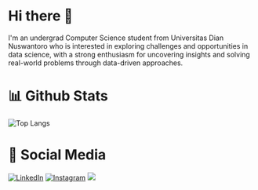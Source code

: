 # Hi there 👋

I'm an undergrad Computer Science student from Universitas Dian Nuswantoro who is interested in exploring challenges and opportunities in data science, with a strong enthusiasm for uncovering insights and solving real-world problems through data-driven approaches.

# 📊 Github Stats

![Top Langs](https://github-readme-stats.vercel.app/api/top-langs/?username=khoirizqvr&hide=TeX&layout=compact&theme=tokyonight)


# 📱 Social Media

<div>
    <a href="https://www.linkedin.com/in/khoirizqivelarati/" target="_blank"><img src="https://img.shields.io/badge/LinkedIn-0077B5?style=for-the-badge&logo=linkedin&logoColor=white" alt="LinkedIn"></a>
    <a href="https://www.instagram.com/velaarati/" target="_blank"><img src="https://img.shields.io/badge/Instagram-E4405F?style=for-the-badge&logo=instagram&logoColor=white" alt="Instagram"></a>
    <a href="mailto:kvelarati@gmail.com"><img src="https://img.shields.io/badge/Gmail-D14836?style=for-the-badge&logo=gmail&logoColor=white"/></a>
</div>
